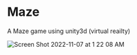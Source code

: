 # Maze
A Maze game using unity3d (virtual reailty)

![Screen Shot 2022-11-07 at 1 22 08 AM](https://user-images.githubusercontent.com/79119095/200201704-8b4636d4-a4f5-4c61-8ebf-489765e84825.png)

